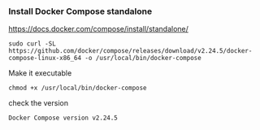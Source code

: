 ### Install Docker Compose standalone
https://docs.docker.com/compose/install/standalone/
```
sudo curl -SL https://github.com/docker/compose/releases/download/v2.24.5/docker-compose-linux-x86_64 -o /usr/local/bin/docker-compose
```

Make it executable
```
chmod +x /usr/local/bin/docker-compose
```
check the version

```
Docker Compose version v2.24.5
```
